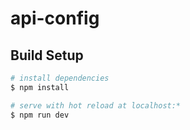# api-config
## Build Setup

```bash
# install dependencies
$ npm install

# serve with hot reload at localhost:*
$ npm run dev

